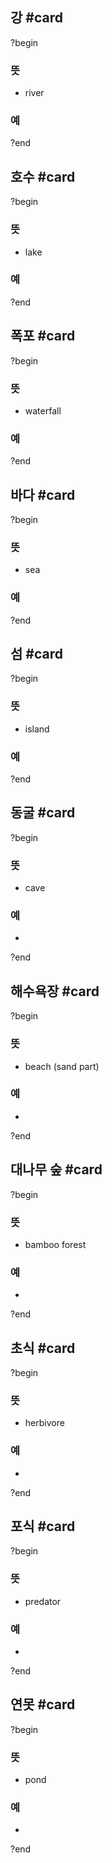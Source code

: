 ## 강 #card
?begin
### 뜻
- river
### 예
?end


## 호수 #card
?begin
### 뜻
- lake
### 예
<!--SR:!2025-06-29,8,258-->
?end


## 폭포 #card
?begin
### 뜻
- waterfall
### 예
?end


## 바다 #card
?begin
### 뜻
- sea
### 예
<!--SR:!2025-08-10,69,270-->
?end


## 섬 #card
?begin
### 뜻
- island
### 예
<!--SR:!2025-07-18,18,258-->
?end


## 동굴 #card
?begin
### 뜻
- cave
### 예
-
<!--SR:!2025-07-21,21,256-->
?end


## 해수욕장 #card
?begin
### 뜻
- beach (sand part)
### 예
-
?end


## 대나무 숲 #card
?begin
### 뜻
- bamboo forest
### 예
-
<!--SR:!2025-07-04,9,253-->
?end


## 초식 #card
?begin
### 뜻
- herbivore
### 예
-
?end


## 포식 #card
?begin
### 뜻
- predator
### 예
-
<!--SR:!2025-07-11,46,292-->
?end


## 연못 #card
?begin
### 뜻
- pond
### 예
-
<!--SR:!2025-09-12,80,270-->
?end

